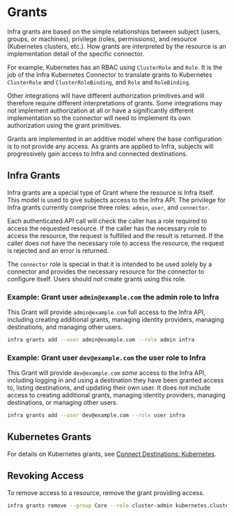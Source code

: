 # Grants

Infra grants are based on the simple relationships between subject (users, groups, or machines), privilege (roles, permissions), and resource (Kubernetes clusters, etc.). How grants are interpreted by the resource is an implementation detail of the specific connector.

For example, Kubernetes has an RBAC using `ClusterRole` and `Role`. It is the job of the Infra Kubernetes Connector to translate grants to Kubernetes `ClusterRole` and `ClusterRoleBinding`, and `Role` and `RoleBinding`.

Other integrations will have different authorization primitives and will therefore require different interpretations of grants. Some integrations may not implement authorization at all or have a significantly different implementation so the connector will need to implement its own authorization using the grant primitives.

Grants are implemented in an additive model where the base configuration is to not provide any access. As grants are applied to Infra, subjects will progressively gain access to Infra and connected destinations.

## Infra Grants

Infra grants are a special type of Grant where the resource is Infra itself. This model is used to give subjects access to the Infra API. The privilege for Infra grants currently comprise three roles: `admin`, `user`, and `connector`.

Each authenticated API call will check the caller has a role required to access the requested resource. If the caller has the necessary role to access the resource, the request is fulfilled and the result is returned. If the caller does *not* have the necessary role to access the resource, the request is rejected and an error is returned.

The `connector` role is special in that it is intended to be used solely by a connector and provides the necessary resource for the connector to configure itself. Users should *not* create grants using this role.

### Example: Grant user `admin@example.com` the admin role to Infra

This Grant will provide `admin@example.com` full access to the Infra API, including creating additional grants, managing identity providers, managing destinations, and managing other users.

```bash
infra grants add --user admin@example.com --role admin infra
```

### Example: Grant user `dev@example.com` the user role to Infra

This Grant will provide `dev@example.com` *some* access to the Infra API, including logging in and using a destination they have been granted access to, listing destinations, and updating their own user. It does *not* include access to creating additional grants, managing identity providers, managing destinations, or managing other users.

```bash
infra grants add --user dev@example.com --role user infra
```

## Kubernetes Grants

For details on Kubernetes grants, see [Connect Destinations: Kubernetes](../connectors/destinations/kubernetes.md#grants).

## Revoking Access

To remove access to a resource, remove the grant providing access.

```bash
infra grants remove --group Core --role cluster-admin kubernetes.cluster.namespace
```
